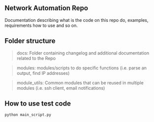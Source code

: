 ## Network Automation Repo

Documentation describing what is the code on this repo do, examples, requirements how to use and so on.

## Folder structure

> docs: Folder containing changelog and additional documentation related to the Repo

> modules: modules/scripts to do specific functions (i.e. parse an output, find IP addresses)

> module_utils: Common modules that can be reused in multiple modules (i.e. ssh client, email notifications)

## How to use test code

```bash
python main_script.py
```
